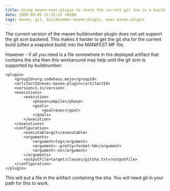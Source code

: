 ```yaml
---
title: Using maven-exec-plugin to store the current git sha in a build
date: 2009-09-05 11:52:27 +0200
tags: maven, git, buildnumber-maven-plugin, exec-maven-plugin
---
```


The current version of the maven buildnumber plugin does not yet support the git scm backend. This makes it harder to get the git sha for the current build (often a snapshot build) into the MANIFEST.MF file.

However - if all you need is a file somewhere in the deployed artifact that contains the sha then this workaround may help until the git scm is supported by buildnumber:

    <plugin>
        <groupId>org.codehaus.mojo</groupId>
        <artifactId>exec-maven-plugin</artifactId>
        <version>1.1</version>
        <executions>
            <execution>
                <phase>compile</phase>
                <goals>
                    <goal>exec</goal>
                </goals>
            </execution>
        </executions>
        <configuration>
            <executable>git</executable>
            <arguments>
                <argument>log</argument>
                <argument>--pretty=format:%H</argument>
                <argument>-n1</argument>
            </arguments>
            <outputFile>target/classes/gitsha.txt</outputFile>
        </configuration>
    </plugin>

This will put a file in the artifact containing the sha. You will need git in your path for this to work.
